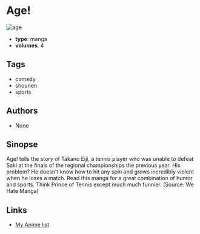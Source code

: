 # Age!

![age](https://cdn.myanimelist.net/images/manga/1/17572.jpg)

-   **type**: manga
-   **volumes**: 4

## Tags

-   comedy
-   shounen
-   sports

## Authors

-   None

## Sinopse

Age! tells the story of Takano Eiji, a tennis player who was unable to defeat Saki at the finals of the regional championships the previous year. His problem? He doesn't know how to hit any spin and grows incredibly violent when he loses a match. Read this manga for a great combination of humor and sports. Think Prince of Tennis except much much funnier.
(Source: We Hate Manga)

## Links

-   [My Anime list](https://myanimelist.net/manga/12648/Age)

